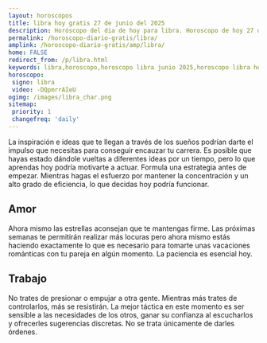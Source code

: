 ```yaml
---
layout: horoscopos
title: libra hoy gratis 27 de junio del 2025 
description: Horóscopo del dia de hoy para libra. Horoscopo de hoy 27 de junio del 2025. Las predicciones de amor, trabajo, vida personal gratis.
permalink: /horoscopo-diario-gratis/libra/
amplink: /horoscopo-diario-gratis/amp/libra/
home: FALSE
redirect_from: /p/libra.html
keywords: libra,horoscopo,horoscopo libra junio 2025,horoscopo libra hoy,tarot libra junio 2025,horoscopo libra,tarot libra hoy,horoscopo de hoy,horoscopo diario,tarot del amor,horoscopo de hoy libra,horoscopo diario del tarot, Horoscopo de hoy libra 27 de junio del 2025,horóscopo del día,signos zodiacales 2025, el horoscopo de hoy
horoscopo:
 signo: libra
 video: -DQpmrrAIeU
ogimg: /images/libra_char.png
sitemap:
 priority: 1
 changefreq: 'daily'
---
```



La inspiración e ideas que te llegan a través de los sueños podrían darte el impulso que necesitas para conseguir encauzar tu carrera. Es posible que hayas estado dándole vueltas a diferentes ideas por un tiempo, pero lo que aprendas hoy podría motivarte a actuar. Formula una estrategia antes de empezar. Mientras hagas el esfuerzo por mantener la concentración y un alto grado de eficiencia, lo que decidas hoy podría funcionar.

## Amor

Ahora mismo las estrellas aconsejan que te mantengas firme. Las próximas semanas te permitirán realizar más locuras pero ahora mismo estás haciendo exactamente lo que es necesario para tomarte unas vacaciones románticas con tu pareja en algún momento. La paciencia es esencial hoy.

## Trabajo

No trates de presionar o empujar a otra gente. Mientras más trates de controlarlos, más se resistirán. La mejor táctica en este momento es ser sensible a las necesidades de los otros, ganar su confianza al escucharlos y ofrecerles sugerencias discretas. No se trata únicamente de darles órdenes.